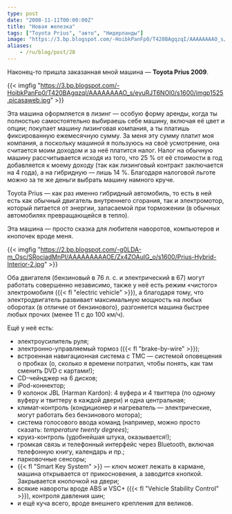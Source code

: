 ```yaml
---
type: post
date: "2008-11-11T00:00:00Z"
title: "Новая железка"
tags: ["Toyota Prius", "авто", "Нидерланды"]
image: "https://3.bp.blogspot.com/-HoibkPanFp0/T420BAgqzqI/AAAAAAAAO_s/eyuRJT6NOl0/s1600/imgp1525.picasaweb.jpg"
aliases:
    - /ru/blog/post/28
---
```


Наконец-то пришла заказанная мной машина — **Toyota Prius 2009**.

{{< imgfig "https://3.bp.blogspot.com/-HoibkPanFp0/T420BAgqzqI/AAAAAAAAO_s/eyuRJT6NOl0/s1600/imgp1525.picasaweb.jpg" >}}

<!--more-->

Эта машина оформляется в лизинг — особую форму аренды, когда ты полностью самостоятельно выбираешь себе машину, включая её цвет и опции; покупает машину лизинговая компания, а ты платишь фиксированную ежемесячную сумму. За меня эту сумму платит моя компания, а поскольку машиной я пользуюсь на своё усмотрение, она считается моим доходом и за неё платится налог. Налог на обычную машину рассчитывается исходя из того, что 25&nbsp;% от её стоимости в год добавляется к моему доходу (так как лизинговый контракт заключается на 4 года), а на гибридную — лишь 14&nbsp;%. Благодаря налоговой льготе можно за те же деньги выбрать машину намного круче.

Toyota Prius — как раз именно гибридный автомобиль, то есть в ней есть как обычный двигатель внутреннего сгорания, так и электромотор, который питается от энергии, запасаемой при торможении (в обычных автомобилях превращающейся в тепло).

Эта машина — просто сказка для любителя наворотов, компьютеров и кнопочек вроде меня.

{{< imgfig "https://2.bp.blogspot.com/-g0LDA-m_Osc/SRociadMnPI/AAAAAAAAAOE/Zx4ZOAulG_o/s1600/Prius-Hybrid-Interior-2.jpg" >}}

Оба двигателя (бензиновый в 76 л.&nbsp;с. и электрический в 67) могут работать совершенно независимо, также у неё есть режим «чистого» электромобиля ({{< fl "electric vehicle" >}}), а благодаря тому, что электродвигатель развивает максимальную мощность на любых оборотах (в отличие от бензинового), разгоняется машина быстрее любых прочих (менее 11 с до 100 км/ч).

Ещё у неё есть:

 * электроусилитель руля;
 * электронно-управляемый тормоз ({{< fl "brake-by-wire" >}});
 * встроенная навигационная система с TMC — системой оповещения о пробках (о, сколько я времени потратил, чтобы понять, как там сменить DVD с картами!);
 * CD-чейнджер на 6 дисков;
 * iPod-коннектор;
 * 9 колонок JBL (Harman Kardon): 4 вуфера и 4 твиттера (по одному вуферу и твиттеру в каждой двери) и одна центральная;
 * климат-контроль (кондиционер и нагреватель — электрические, могут работать без бензинового мотора);
 * система голосового ввода команд (например, можно просто сказать: *temperature twenty degrees*);
 * круиз-контроль (удобнейшая штука, оказывается!);
 * громкая связь и телефонный интерфейс через Bluetooth, включая телефонную книгу, календарь и пр.;
 * парковочные сенсоры;
 * {{< fl "Smart Key System" >}} — ключ может лежать в кармане, машина открывается от прикосновения, а заводится кнопкой. Закрывается кнопочкой на двери;
 * всякие навороты вроде ABS и VSC+ ({{< fl "Vehicle Stability Control" >}}), контроля давления шин;
 * и ещё куча всего, вроде внешнего крепления для великов.
